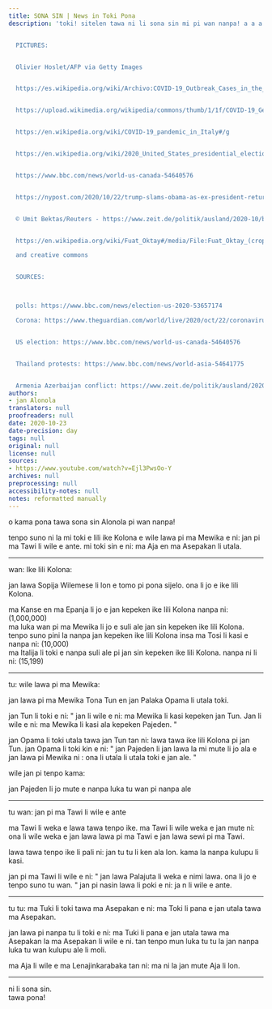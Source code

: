 ```yaml
---
title: SONA SIN | News in Toki Pona
description: 'toki! sitelen tawa ni li sona sin mi pi wan nanpa! a a a!


  PICTURES:


  Olivier Hoslet/AFP via Getty Images


  https://es.wikipedia.org/wiki/Archivo:COVID-19_Outbreak_Cases_in_the_United_States_(Density).svg


  https://upload.wikimedia.org/wikipedia/commons/thumb/1/1f/COVID-19_Germany_-_Cases_per_capita_%28last_14_days%29.svg/


  https://en.wikipedia.org/wiki/COVID-19_pandemic_in_Italy#/g


  https://en.wikipedia.org/wiki/2020_United_States_presidential_election


  https://www.bbc.com/news/world-us-canada-54640576


  https://nypost.com/2020/10/22/trump-slams-obama-as-ex-president-returns-to-2020-campaign-trail/


  © Umit Bektas/Reuters - https://www.zeit.de/politik/ausland/2020-10/bergkarabach-tuerkei-aserbaidschan-militaerhilfe-armenien?utm_referrer=https%3A%2F%2Fnews.google.com%2F


  https://en.wikipedia.org/wiki/Fuat_Oktay#/media/File:Fuat_Oktay_(cropped).jpg

  and creative commons


  SOURCES:



  polls: https://www.bbc.com/news/election-us-2020-53657174

  Corona: https://www.theguardian.com/world/live/2020/oct/22/coronavirus-live-news-france-nears-1m-cases-as-four-us-states-see-record-one-day-deaths


  US election: https://www.bbc.com/news/world-us-canada-54640576


  Thailand protests: https://www.bbc.com/news/world-asia-54641775


  Armenia Azerbaijan conflict: https://www.zeit.de/politik/ausland/2020-10/bergkarabach-tuerkei-aserbaidschan-militaerhilfe-armenien?utm_referrer=https%3A%2F%2Fnews.google.com%2F'
authors:
- jan Alonola
translators: null
proofreaders: null
date: 2020-10-23
date-precision: day
tags: null
original: null
license: null
sources:
- https://www.youtube.com/watch?v=Ejl3PwsOo-Y
archives: null
preprocessing: null
accessibility-notes: null
notes: reformatted manually
---
```


o kama pona tawa sona sin Alonola pi wan nanpa!

tenpo suno ni la mi toki e lili ike Kolona e wile lawa pi ma Mewika e ni: jan pi ma Tawi li wile e ante. mi toki sin e ni: ma Aja en ma Asepakan li utala.

---

<!-- https://www.theguardian.com/world/live/2020/oct/22/coronavirus-live-news-france-nears-1m-cases-as-four-us-states-see-record-one-day-deaths -->

wan: Ike lili Kolona:

jan lawa Sopija Wilemese li lon e tomo pi pona sijelo. ona li jo e ike lili Kolona.

ma Kanse en ma Epanja li jo e jan kepeken ike lili Kolona nanpa ni: (1,000,000)  
ma luka wan pi ma Mewika li jo e suli ale jan sin kepeken ike lili Kolona.  
tenpo suno pini la nanpa jan kepeken ike lili Kolona insa ma Tosi li kasi e nanpa ni: (10,000)  
ma Italija li toki e nanpa suli ale pi jan sin kepeken ike lili Kolona. nanpa ni li ni: (15,199)

---

<!-- https://www.bbc.com/news/world-us-canada-54640576 -->

tu: wile lawa pi ma Mewika:

jan lawa pi ma Mewika Tona Tun en jan Palaka Opama li utala toki.

jan Tun li toki e ni: " jan li wile e ni: ma Mewika li kasi kepeken jan Tun. Jan li wile e ni: ma Mewika li kasi ala kepeken Pajeden. "

jan Opama li toki utala tawa jan Tun tan ni: lawa tawa ike lili Kolona pi jan Tun. jan Opama li toki kin e ni: "  jan Pajeden li jan lawa la mi mute li jo ala e jan lawa pi Mewika ni <!-- [Tun/Trump] --> : ona li utala li utala toki e jan ale. "

<!-- https://www.bbc.com/news/world-asia-54641775 -->

wile jan pi tenpo kama:

jan Pajeden li jo mute e nanpa luka tu wan pi nanpa ale <!-- (=\>; 8 pi 100 =\> 8%) -->

---

<!-- https://www.bbc.com/news/world-asia-54641775 -->

tu wan: jan pi ma Tawi li wile e ante

ma Tawi li weka e lawa tawa tenpo ike. ma Tawi li wile weka e jan mute ni: ona li wile weka e jan lawa lawa pi ma Tawi e jan lawa sewi pi ma  Tawi.

lawa tawa tenpo ike li pali ni: jan tu tu li ken ala lon. kama la nanpa kulupu li kasi.

jan pi ma Tawi li wile e ni: " jan lawa Palajuta li weka e nimi lawa. ona li jo e tenpo suno tu wan.  " jan pi nasin lawa li poki e ni: ja n li wile e ante.

---

<!-- https://www.zeit.de/politik/ausland/2020-10/bergkarabach-tuerkei-aserbaidschan-militaerhilfe-armenien?utm_referrer=https%3A%2F%2Fnews.google.com%2F -->

tu tu: ma Tuki li toki tawa ma Asepakan e ni: ma Toki li pana e jan utala tawa ma Asepakan.

jan lawa pi nanpa tu li toki e ni: ma Tuki li pana e jan utala tawa ma Asepakan la ma Asepakan li wile e ni. tan tenpo mun luka tu tu <!-- [September] --> la jan nanpa luka tu wan kulupu ale <!-- [(5+2+1) times 100 =\> 800] --> li moli.

ma Aja li wile e ma Lenajinkarabaka tan ni: ma ni la jan mute Aja li lon.

---

ni li sona sin.  
tawa pona!
